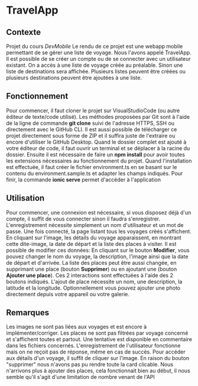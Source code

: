 # TravelApp

## Contexte
Projet du cours *DevMobile*
Le rendu de ce projet est une webapp mobile permettant de se gérer une liste de voyage. Nous l'avons appelé TravelApp. Il est possible de se créer un compte ou de se connecter avec un utilisateur existant. On a accès à une liste de voyage créée au préalable. Sinon une liste de destinations sera affichée. Plusieurs listes peuvent être créées ou plusieurs destinations peuvent être ajoutées à une liste. 

## Fonctionnement
Pour commencer, il faut cloner le projet sur VisualStudioCode (ou autre éditeur de texte/code utilisé). Les méthodes proposées par Git sont à l'aide de la ligne de commande **git clone** suivi de l'adresse HTTPS, SSH ou directement avec le GitHub CLI. Il est aussi possible de télécharger ce projet directement sous forme de ZIP et il suffira juste de l'extraire ou encore d'utiliser le GitHub Desktop. Quand le dossier complet est ajouté à votre éditeur de code, il faut ouvrir un terminal et se déplacer à la racine du dossier. Ensuite il est nécessaire de faire un **npm install** pour avoir toutes les extensions nécessaires au fonctionnement du projet. Quand l'installation est effectuée, il faut créer le fichier environment.ts en se basant sur le contenu du environment.sample.ts et adapter les champs indiqués. Pour finir, la commande **ionic serve** permet d'accéder à l'application

## Utilisation
Pour commencer, une connexion est nécessaire, si vous disposez déjà d'un compte, il suffit de vous connecter sinon il faudra s'enregistrer. L'enregistrement nécessite simplement un nom d'utilisateur et un mot de passe.
Une fois connecté, la page listant tous les voyages créés s'affichent. En cliquant sur l'image, les détails du voyage apparaissent, en montrant cette dite-image, la date de départ et la liste des places à visiter. Il est possible de modifier ces données: En cliquant sur le bouton **Modifier**, vous pouvez changer le nom du voyage, la description, l'image ainsi que la date de départ et d'arrivée. La liste des places peut être aussi changée, en supprimant une place (bouton **Supprimer**) ou en ajoutant une (bouton **Ajouter une place**). Ces 2 interactions sont effectuées à l'aide des 2 boutons indiqués. L'ajout de place nécessite un nom, une description, la latitude et la longitude. Optionnellement vous pouvez ajouter une photo directement depuis votre appareil ou votre galerie.


## Remarques
Les images ne sont pas liées aux voyages et est encore à implémenter/corriger.
Les places ne sont pas filtrées par voyage concerné et s'affichent toutes et partout. Une tentative est disponible en commentaire dans les fichiers concernés. 
L'enregistrement de l'utilisateur fonctionne mais on ne reçoit pas de réponse, même en cas de succès. 
Pour accéder aux détails d'un voyage, il suffit de cliquer sur l'image. En raison du bouton "supprimer" nous n'avons pas pu rendre toute la card clicable. Nous n'arrivons plus à ajouter des places, cela fonctionnait bien au début, il nous semble qu'il s'agit d'une limitation de nombre venant de l'API
